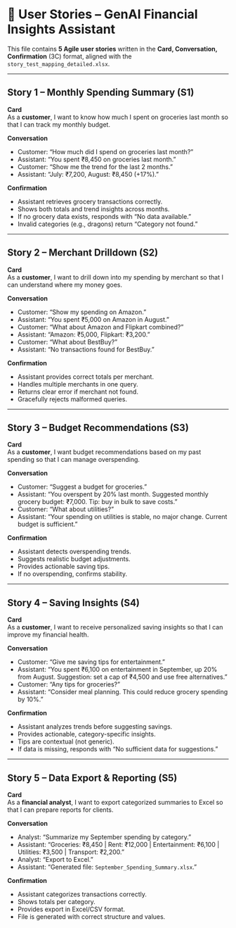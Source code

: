 # 📖 User Stories – GenAI Financial Insights Assistant  

This file contains **5 Agile user stories** written in the **Card, Conversation, Confirmation** (3C) format, aligned with the `story_test_mapping_detailed.xlsx`.  

---

## Story 1 – Monthly Spending Summary (S1)  
**Card**  
As a **customer**, I want to know how much I spent on groceries last month so that I can track my monthly budget.  

**Conversation**  
- Customer: “How much did I spend on groceries last month?”  
- Assistant: “You spent ₹8,450 on groceries last month.”  
- Customer: “Show me the trend for the last 2 months.”  
- Assistant: “July: ₹7,200, August: ₹8,450 (+17%).”  

**Confirmation**  
- Assistant retrieves grocery transactions correctly.  
- Shows both totals and trend insights across months.  
- If no grocery data exists, responds with “No data available.”  
- Invalid categories (e.g., dragons) return “Category not found.”  

---

## Story 2 – Merchant Drilldown (S2)  
**Card**  
As a **customer**, I want to drill down into my spending by merchant so that I can understand where my money goes.  

**Conversation**  
- Customer: “Show my spending on Amazon.”  
- Assistant: “You spent ₹5,000 on Amazon in August.”  
- Customer: “What about Amazon and Flipkart combined?”  
- Assistant: “Amazon: ₹5,000, Flipkart: ₹3,200.”  
- Customer: “What about BestBuy?”  
- Assistant: “No transactions found for BestBuy.”  

**Confirmation**  
- Assistant provides correct totals per merchant.  
- Handles multiple merchants in one query.  
- Returns clear error if merchant not found.  
- Gracefully rejects malformed queries.  

---

## Story 3 – Budget Recommendations (S3)  
**Card**  
As a **customer**, I want budget recommendations based on my past spending so that I can manage overspending.  

**Conversation**  
- Customer: “Suggest a budget for groceries.”  
- Assistant: “You overspent by 20% last month. Suggested monthly grocery budget: ₹7,000. Tip: buy in bulk to save costs.”  
- Customer: “What about utilities?”  
- Assistant: “Your spending on utilities is stable, no major change. Current budget is sufficient.”  

**Confirmation**  
- Assistant detects overspending trends.  
- Suggests realistic budget adjustments.  
- Provides actionable saving tips.  
- If no overspending, confirms stability.  

---

## Story 4 – Saving Insights (S4)  
**Card**  
As a **customer**, I want to receive personalized saving insights so that I can improve my financial health.  

**Conversation**  
- Customer: “Give me saving tips for entertainment.”  
- Assistant: “You spent ₹6,100 on entertainment in September, up 20% from August. Suggestion: set a cap of ₹4,500 and use free alternatives.”  
- Customer: “Any tips for groceries?”  
- Assistant: “Consider meal planning. This could reduce grocery spending by 10%.”  

**Confirmation**  
- Assistant analyzes trends before suggesting savings.  
- Provides actionable, category-specific insights.  
- Tips are contextual (not generic).  
- If data is missing, responds with “No sufficient data for suggestions.”  

---

## Story 5 – Data Export & Reporting (S5)  
**Card**  
As a **financial analyst**, I want to export categorized summaries to Excel so that I can prepare reports for clients.  

**Conversation**  
- Analyst: “Summarize my September spending by category.”  
- Assistant: “Groceries: ₹8,450 | Rent: ₹12,000 | Entertainment: ₹6,100 | Utilities: ₹3,500 | Transport: ₹2,200.”  
- Analyst: “Export to Excel.”  
- Assistant: “Generated file: `September_Spending_Summary.xlsx`.”  

**Confirmation**  
- Assistant categorizes transactions correctly.  
- Shows totals per category.  
- Provides export in Excel/CSV format.  
- File is generated with correct structure and values.  
